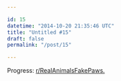 ```yaml
---

id: 15
datetime: "2014-10-20 21:35:46 UTC"
title: "Untitled #15"
draft: false
permalink: "/post/15"

---
```


Progress: [r/RealAnimalsFakePaws.](https://www.reddit.com/r/RealAnimalsFakePaws)
